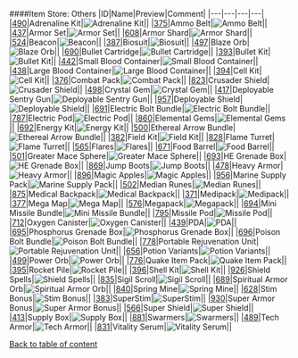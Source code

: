 ####Item Store: Others
|ID|Name|Preview|Comment|
|---|---|---|---|
|[490](https://github.com/alexey-lysiuk/Realm667-AAA-Cache/raw/master/data/0490.zip)|Adrenaline Kit|![Adrenaline Kit](http://www.realm667.com/images/content/repository/itemstore/AdrenalineKit.png)||
|[375](https://github.com/alexey-lysiuk/Realm667-AAA-Cache/raw/master/data/0375.zip)|Ammo Belt|![Ammo Belt](http://www.realm667.com/images/content/repository/itemstore/AmmoBelt.png)||
|[437](https://github.com/alexey-lysiuk/Realm667-AAA-Cache/raw/master/data/0437.zip)|Armor Set|![Armor Set](http://www.realm667.com/images/content/repository/itemstore/Armor%20Set.png)||
|[608](https://github.com/alexey-lysiuk/Realm667-AAA-Cache/raw/master/data/0608.zip)|Armor Shard|![Armor Shard](http://www.realm667.com/images/content/repository/itemstore/ArmorShard.png)||
|[524](https://github.com/alexey-lysiuk/Realm667-AAA-Cache/raw/master/data/0524.zip)|Beacon|![Beacon](http://www.realm667.com/images/content/repository/itemstore/Beacon.png)||
|[387](https://github.com/alexey-lysiuk/Realm667-AAA-Cache/raw/master/data/0387.zip)|Biosuit|![Biosuit](http://www.realm667.com/images/content/repository/itemstore/Biosuit.png)||
|[497](https://github.com/alexey-lysiuk/Realm667-AAA-Cache/raw/master/data/0497.zip)|Blaze Orb|![Blaze Orb](http://www.realm667.com/images/content/repository/itemstore/BlazeOrb.png)||
|[690](https://github.com/alexey-lysiuk/Realm667-AAA-Cache/raw/master/data/0690.zip)|Bullet Cartridge|![Bullet Cartridge](http://www.realm667.com/images/content/repository/itemstore/BulletCartridge.png)||
|[393](https://github.com/alexey-lysiuk/Realm667-AAA-Cache/raw/master/data/0393.zip)|Bullet Kit|![Bullet Kit](http://www.realm667.com/images/content/repository/itemstore/Bullet%20Kit.png)||
|[442](https://github.com/alexey-lysiuk/Realm667-AAA-Cache/raw/master/data/0442.zip)|Small Blood Container|![Small Blood Container](http://www.realm667.com/images/content/repository/itemstore/Small%20Blood%20Container.png)||
|[438](https://github.com/alexey-lysiuk/Realm667-AAA-Cache/raw/master/data/0438.zip)|Large Blood Container|![Large Blood Container](http://www.realm667.com/images/content/repository/itemstore/Large%20Blood%20Container.png)||
|[394](https://github.com/alexey-lysiuk/Realm667-AAA-Cache/raw/master/data/0394.zip)|Cell Kit|![Cell Kit](http://www.realm667.com/images/content/repository/itemstore/Cell%20Kit.png)||
|[376](https://github.com/alexey-lysiuk/Realm667-AAA-Cache/raw/master/data/0376.zip)|Combat Pack|![Combat Pack](http://www.realm667.com/images/content/repository/itemstore/CombatPack.png)||
|[823](https://github.com/alexey-lysiuk/Realm667-AAA-Cache/raw/master/data/0823.zip)|Crusader Shield|![Crusader Shield](http://www.realm667.com/images/content/repository/itemstore/CrusaderShield.png)||
|[498](https://github.com/alexey-lysiuk/Realm667-AAA-Cache/raw/master/data/0498.zip)|Crystal Gem|![Crystal Gem](http://www.realm667.com/images/content/repository/itemstore/CrystalGem.png)||
|[417](https://github.com/alexey-lysiuk/Realm667-AAA-Cache/raw/master/data/0417.zip)|Deployable Sentry Gun|![Deployable Sentry Gun](http://www.realm667.com/images/content/repository/itemstore/DeployableSentryGun.png)||
|[957](https://github.com/alexey-lysiuk/Realm667-AAA-Cache/raw/master/data/0957.zip)|Deployable Shield|![Deployable Shield](http://realm667.com/images/content/repository/itemstore/DeployableShield.png)||
|[691](https://github.com/alexey-lysiuk/Realm667-AAA-Cache/raw/master/data/0691.zip)|Electric Bolt Bundle|![Electric Bolt Bundle](http://www.realm667.com/images/content/repository/itemstore/ElectricBoltBundle.png)||
|[787](https://github.com/alexey-lysiuk/Realm667-AAA-Cache/raw/master/data/0787.zip)|Electric Pod|![Electric Pod](http://www.realm667.com/images/content/repository/itemstore/ElectricPod.png)||
|[860](https://github.com/alexey-lysiuk/Realm667-AAA-Cache/raw/master/data/0860.zip)|Elemental Gems|![Elemental Gems](http://www.realm667.com/images/content/repository/itemstore/ElementalGems.png)||
|[692](https://github.com/alexey-lysiuk/Realm667-AAA-Cache/raw/master/data/0692.zip)|Energy Kit|![Energy Kit](http://www.realm667.com/images/content/repository/itemstore/EnergyKit.png)||
|[500](https://github.com/alexey-lysiuk/Realm667-AAA-Cache/raw/master/data/0500.zip)|Ethereal Arrow Bundle|![Ethereal Arrow Bundle](http://www.realm667.com/images/content/repository/itemstore/EtherealArrowBundle.png)||
|[382](https://github.com/alexey-lysiuk/Realm667-AAA-Cache/raw/master/data/0382.zip)|Field Kit|![Field Kit](http://www.realm667.com/images/content/repository/itemstore/FieldKit.png)||
|[828](https://github.com/alexey-lysiuk/Realm667-AAA-Cache/raw/master/data/0828.zip)|Flame Turret|![Flame Turret](http://www.realm667.com/images/content/repository/itemstore/FlameTurret.png)||
|[565](https://github.com/alexey-lysiuk/Realm667-AAA-Cache/raw/master/data/0565.zip)|Flares|![Flares](http://www.realm667.com/images/content/repository/itemstore/Flares.png)||
|[671](https://github.com/alexey-lysiuk/Realm667-AAA-Cache/raw/master/data/0671.zip)|Food Barrel|![Food Barrel](http://www.realm667.com/images/content/repository/propstop/FoodBarrel.png)||
|[501](https://github.com/alexey-lysiuk/Realm667-AAA-Cache/raw/master/data/0501.zip)|Greater Mace Sphere|![Greater Mace Sphere](http://www.realm667.com/images/content/repository/itemstore/GreaterMaceSphere.png)||
|[693](https://github.com/alexey-lysiuk/Realm667-AAA-Cache/raw/master/data/0693.zip)|HE Grenade Box|![HE Grenade Box](http://www.realm667.com/images/content/repository/itemstore/HEGrenadeBox.png)||
|[869](https://github.com/alexey-lysiuk/Realm667-AAA-Cache/raw/master/data/0869.zip)|Jump Boots|![Jump Boots](http://www.realm667.com/images/content/repository/itemstore/JumpBoots.png)||
|[478](https://github.com/alexey-lysiuk/Realm667-AAA-Cache/raw/master/data/0478.zip)|Heavy Armor|![Heavy Armor](http://www.realm667.com/images/content/repository/itemstore/HeavyArmor.png)||
|[896](https://github.com/alexey-lysiuk/Realm667-AAA-Cache/raw/master/data/0896.zip)|Magic Apples|![Magic Apples](http://www.realm667.com/images/content/repository/itemstore/MagicApples.png)||
|[956](https://github.com/alexey-lysiuk/Realm667-AAA-Cache/raw/master/data/0956.zip)|Marine Supply Pack|![Marine Supply Pack](http://realm667.com/images/content/repository/itemstore/Marine_Supply_Pack.png)||
|[502](https://github.com/alexey-lysiuk/Realm667-AAA-Cache/raw/master/data/0502.zip)|Median Runes|![Median Runes](http://www.realm667.com/images/content/repository/itemstore/MedianRunes.png)||
|[875](https://github.com/alexey-lysiuk/Realm667-AAA-Cache/raw/master/data/0875.zip)|Medical Backpack|![Medical Backpack](http://www.realm667.com/images/content/repository/itemstore/MedicalBackpack.png)||
|[371](https://github.com/alexey-lysiuk/Realm667-AAA-Cache/raw/master/data/0371.zip)|Medipack|![Medipack](http://www.realm667.com/images/content/repository/itemstore/Medipack.png)||
|[377](https://github.com/alexey-lysiuk/Realm667-AAA-Cache/raw/master/data/0377.zip)|Mega Map|![Mega Map](http://www.realm667.com/images/content/repository/itemstore/MegaMap.png)||
|[576](https://github.com/alexey-lysiuk/Realm667-AAA-Cache/raw/master/data/0576.zip)|Megapack|![Megapack](http://www.realm667.com/images/content/repository/itemstore/Megapack.png)||
|[694](https://github.com/alexey-lysiuk/Realm667-AAA-Cache/raw/master/data/0694.zip)|Mini Missile Bundle|![Mini Missile Bundle](http://www.realm667.com/images/content/repository/itemstore/MiniMissileBundle.png)||
|[795](https://github.com/alexey-lysiuk/Realm667-AAA-Cache/raw/master/data/0795.zip)|Missile Pod|![Missile Pod](http://www.realm667.com/images/content/repository/itemstore/MissilePod.png)||
|[712](https://github.com/alexey-lysiuk/Realm667-AAA-Cache/raw/master/data/0712.zip)|Oxygen Canister|![Oxygen Canister](http://www.realm667.com/images/content/repository/itemstore/OxygenCanister.png)||
|[439](https://github.com/alexey-lysiuk/Realm667-AAA-Cache/raw/master/data/0439.zip)|PDA|![PDA](http://www.realm667.com/images/content/repository/itemstore/PDA.png)||
|[695](https://github.com/alexey-lysiuk/Realm667-AAA-Cache/raw/master/data/0695.zip)|Phosphorus Grenade Box|![Phosphorus Grenade Box](http://www.realm667.com/images/content/repository/itemstore/PhosphorusGrenadeBox.png)||
|[696](https://github.com/alexey-lysiuk/Realm667-AAA-Cache/raw/master/data/0696.zip)|Poison Bolt Bundle|![Poison Bolt Bundle](http://www.realm667.com/images/content/repository/itemstore/PoisonBoltBundle.png)||
|[778](https://github.com/alexey-lysiuk/Realm667-AAA-Cache/raw/master/data/0778.zip)|Portable Rejuvenation Unit|![Portable Rejuvenation Unit](http://www.realm667.com/images/content/repository/itemstore/PortableRejuvenationUnit.png)||
|[656](https://github.com/alexey-lysiuk/Realm667-AAA-Cache/raw/master/data/0656.zip)|Potion Variants|![Potion Variants](http://www.realm667.com/images/content/repository/itemstore/Potions.png)||
|[499](https://github.com/alexey-lysiuk/Realm667-AAA-Cache/raw/master/data/0499.zip)|Power Orb|![Power Orb](http://www.realm667.com/images/content/repository/itemstore/PowerOrb.png)||
|[776](https://github.com/alexey-lysiuk/Realm667-AAA-Cache/raw/master/data/0776.zip)|Quake Item Pack|![Quake Item Pack](http://www.realm667.com/images/content/repository/itemstore/QuakeItemPack.png)||
|[395](https://github.com/alexey-lysiuk/Realm667-AAA-Cache/raw/master/data/0395.zip)|Rocket Pile|![Rocket Pile](http://www.realm667.com/images/content/repository/itemstore/Rocket%20Pile.png)||
|[396](https://github.com/alexey-lysiuk/Realm667-AAA-Cache/raw/master/data/0396.zip)|Shell Kit|![Shell Kit](http://www.realm667.com/images/content/repository/itemstore/Shell%20Kit.png)||
|[926](https://github.com/alexey-lysiuk/Realm667-AAA-Cache/raw/master/data/0926.zip)|Shield Spells|![Shield Spells](http://www.realm667.com/images/content/repository/itemstore/ShieldSpells.png)||
|[835](https://github.com/alexey-lysiuk/Realm667-AAA-Cache/raw/master/data/0835.zip)|Sigil Scroll|![Sigil Scroll](http://www.realm667.com/images/content/repository/itemstore/SigilScroll.png)||
|[689](https://github.com/alexey-lysiuk/Realm667-AAA-Cache/raw/master/data/0689.zip)|Spiritual Armor Orb|![Spiritual Armor Orb](http://www.realm667.com/images/content/repository/itemstore/SpiritualArmorOrb.png)||
|[840](https://github.com/alexey-lysiuk/Realm667-AAA-Cache/raw/master/data/0840.zip)|Spring Mine|![Spring Mine](http://www.realm667.com/images/content/repository/itemstore/SpringMine.png)||
|[628](https://github.com/alexey-lysiuk/Realm667-AAA-Cache/raw/master/data/0628.zip)|Stim Bonus|![Stim Bonus](http://www.realm667.com/images/content/repository/itemstore/StimBonus.png)||
|[383](https://github.com/alexey-lysiuk/Realm667-AAA-Cache/raw/master/data/0383.zip)|SuperStim|![SuperStim](http://www.realm667.com/images/content/repository/itemstore/SuperStim.png)||
|[930](https://github.com/alexey-lysiuk/Realm667-AAA-Cache/raw/master/data/0930.zip)|Super Armor Bonus|![Super Armor Bonus](http://realm667.com//images/content/repository/itemstore/SuperArmorBonus.png)||
|[566](https://github.com/alexey-lysiuk/Realm667-AAA-Cache/raw/master/data/0566.zip)|Super Shield|![Super Shield](http://www.realm667.com/images/content/repository/itemstore/SuperSheild.png)||
|[413](https://github.com/alexey-lysiuk/Realm667-AAA-Cache/raw/master/data/0413.zip)|Supply Box|![Supply Box](http://www.realm667.com/images/content/repository/itemstore/SupplyBox.png)||
|[881](https://github.com/alexey-lysiuk/Realm667-AAA-Cache/raw/master/data/0881.zip)|Swarmers|![Swarmers](http://www.realm667.com/images/content/repository/itemstore/Swarmers.png)||
|[489](https://github.com/alexey-lysiuk/Realm667-AAA-Cache/raw/master/data/0489.zip)|Tech Armor|![Tech Armor](http://www.realm667.com/images/content/repository/itemstore/TechArmor.png)||
|[831](https://github.com/alexey-lysiuk/Realm667-AAA-Cache/raw/master/data/0831.zip)|Vitality Serum|![Vitality Serum](http://www.realm667.com/images/content/repository/itemstore/VitalitySerum.png)||

[Back to table of content](../readme.md)
